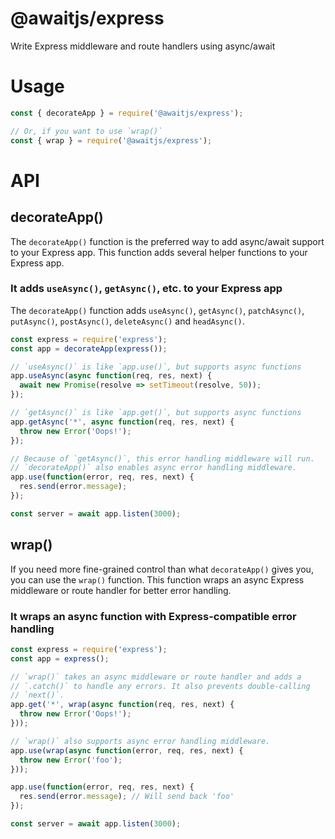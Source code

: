 # @awaitjs/express

Write Express middleware and route handlers using async/await

# Usage

```javascript
const { decorateApp } = require('@awaitjs/express');

// Or, if you want to use `wrap()`
const { wrap } = require('@awaitjs/express');
```


# API

## decorateApp()


The `decorateApp()` function is the preferred way to add async/await
support to your Express app. This function adds several helper functions
to your Express app.


### It adds `useAsync()`, `getAsync()`, etc. to your Express app


The `decorateApp()` function adds `useAsync()`, `getAsync()`, `patchAsync()`,
`putAsync()`, `postAsync()`, `deleteAsync()` and `headAsync()`.


```javascript
const express = require('express');
const app = decorateApp(express());

// `useAsync()` is like `app.use()`, but supports async functions
app.useAsync(async function(req, res, next) {
  await new Promise(resolve => setTimeout(resolve, 50));
});

// `getAsync()` is like `app.get()`, but supports async functions
app.getAsync('*', async function(req, res, next) {
  throw new Error('Oops!');
});

// Because of `getAsync()`, this error handling middleware will run.
// `decorateApp()` also enables async error handling middleware.
app.use(function(error, req, res, next) {
  res.send(error.message);
});

const server = await app.listen(3000);
```

## wrap()


If you need more fine-grained control than what `decorateApp()` gives
you, you can use the `wrap()` function. This function wraps an async
Express middleware or route handler for better error handling.


### It wraps an async function with Express-compatible error handling

```javascript
const express = require('express');
const app = express();

// `wrap()` takes an async middleware or route handler and adds a
// `.catch()` to handle any errors. It also prevents double-calling
// `next()`.
app.get('*', wrap(async function(req, res, next) {
  throw new Error('Oops!');
}));

// `wrap()` also supports async error handling middleware.
app.use(wrap(async function(error, req, res, next) {
  throw new Error('foo');
}));

app.use(function(error, req, res, next) {
  res.send(error.message); // Will send back 'foo'
});

const server = await app.listen(3000);
```
